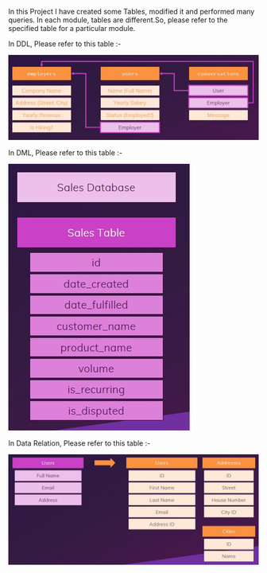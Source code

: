 In this Project I have created some Tables, modified it and performed many queries. 
In each module, tables are different.So, please refer to the specified table for a particular module. 

In DDL, Please refer to this table :-

![](Images/DDL_Tables.JPG)

In DML, Please refer to this table :-

![](Images/DML_Tables.JPG)

In Data Relation, Please refer to this table :-

![](Images/Data_Relation_Tables.JPG)
